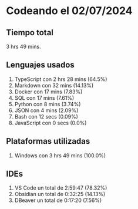 # Codeando el 02/07/2024

## Tiempo total
3 hrs 49 mins.

## Lenguajes usados
1. TypeScript con 2 hrs 28 mins (64.5%)
1. Markdown con 32 mins (14.13%)
1. Docker con 17 mins (7.83%)
1. SQL con 17 mins (7.61%)
1. Python con 8 mins (3.74%)
1. JSON con 4 mins (2.09%)
1. Bash con 12 secs (0.09%)
1. JavaScript con 0 secs (0.0%)

## Plataformas utilizadas
1. Windows con 3 hrs 49 mins (100.0%)

## IDEs
1. VS Code un total de 2:59:47 (78.32%)
1. Obsidian un total de 0:32:25 (14.13%)
1. DBeaver un total de 0:17:20 (7.56%)
